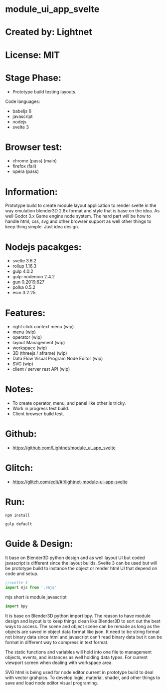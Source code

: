 # module_ui_app_svelte

# Created by: Lightnet

# License: MIT

# Stage Phase:
 * Prototype build testing layouts.
 
Code languages:
 * babeljs 6
 * javascript
 * nodejs
 * svelte 3

# Browser test:
 * chrome (pass) (main)
 * firefox (fail)
 * opera (pass)

# Information:
 Prototype build to create module layout application to render svelte in the way emulation blender3D 2.8x format and style that is base on the idea. As well Godot 3.x Game engine node system. The hard part will be how to handle html, css, svg and other browser support as well other things to keep thing simple. Just idea design.

# Nodejs pacakges:
 * svelte 3.6.2
 * rollup 1.16.3
 * gulp 4.0.2
 * gulp-nodemon 2.4.2
 * gun 0.2019.627
 * polka 0.5.2
 * esm 3.2.25

# Features:
 * right click context menu (wip)
 * menu (wip)
 * operator (wip)
 * layout Management (wip)
 * workspace (wip)
 * 3D (threejs / aframe) (wip)
 * Data Flow Visual Program Node Editor (wip)
 * SVG (wip)
 * client / server rest API (wip)

# Notes:
 * To create operator, menu, and panel like other is tricky.
 * Work in progress test build.
 * Client browser build test.

# Github:
 * https://github.com/Lightnet/module_ui_app_svelte

# Glitch:
 * https://glitch.com/edit/#!/lightnet-module-ui-app-svelte

# Run:
```
npm install
```

```
gulp default
```

# Guide & Design:
 It base on Blender3D python design and as well layout UI but coded javascript is different since the layout builds. Svelte 3 can be used but will be prototype build to instance the object or render html UI that depend on code and setup.

```javascript
//svelte 3
import mjs from './mjs'
```
mjs short is module javascript

```python
import bpy
```

 It is base on Blender3D python import bpy. The reason to have module design and layout is to keep things clean like Blender3D to sort out the best ways to access. The scene and object scene can be remade as long as the objects are saved in object data format like json. It need to be string format not binary data since html and javascript can't read binary data but it can be format in different way to compress in text format.

 The static functions and variables will hold into one file to management objects, events, and instances as well holding data types. For current viewport screen when dealing with workspace area.

 SVG html is being used for node editor current in prototype build to deal with vector grahpics. To develop logic, material, shader, and other things to save and load node editor visual programing.
